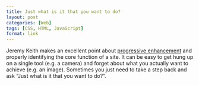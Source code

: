 ```yaml
---
title: Just what is it that you want to do?
layout: post
categories: [Web]
tags: [CSS, HTML, JavaScript]
format: link
---
```


Jeremy Keith makes an excellent point about [progressive enhancement](https://adactio.com/journal/7774) and properly identifying the core function of a site. It can be easy to get hung up on a single tool (e.g. a camera) and forget about what you actually want to achieve (e.g. an image). Sometimes you just need to take a step back and ask “Just what is it that you want to do?”.
